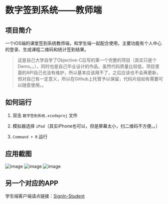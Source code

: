 # 数字签到系统——教师端

## 项目简介

一个iOS端的课堂签到系统教师端，和学生端一起配合使用，主要功能有个人中心的登录、生成课程二维码和统计签到结果。

> 这是自己大学自学了Objective-C后写的第一个完整的项目（其实只是个Demo。。），同时也是自己毕业设计的作品，虽然代码质量比较低，项目里面的API自己也没有维护，所以基本应该用不了，之后应该也不会再更新，但对自己有一定意义，所以在Github上托管予以保留，代码片段如有需要可以随意使用。。

## 如何运行

1. 双击 `数字签到系统.xcodeproj` 文件

2. 模拟器选择 `iPad`（其实iPhone也可以，但是屏幕太小，扫二维码不方便。。）

3. `Command + R` 运行


## 应用截图
![image](./screenshots/IMG_0261.jpg)
![image](./screenshots/IMG_0260.jpg)
![image](./screenshots/IMG_0263.jpg)

## 另一个对应的APP

学生端客户端请点链接：[SignIn-Student](https://github.com/VOREVER/SignIn-Student)
